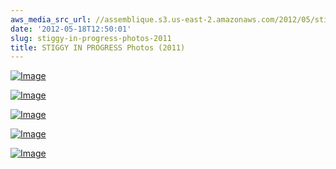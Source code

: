 ```yaml
---
aws_media_src_url: //assemblique.s3.us-east-2.amazonaws.com/2012/05/stig-inprog1.jpg
date: '2012-05-18T12:50:01'
slug: stiggy-in-progress-photos-2011
title: STIGGY IN PROGRESS Photos (2011)
---
```


 [![Image](//assemblique.s3.us-east-2.amazonaws.com/2012/05/stig-inprog1.jpg?w=487)](//assemblique.s3.us-east-2.amazonaws.com/2012/05/stig-inprog1.jpg)

 [![Image](//assemblique.s3.us-east-2.amazonaws.com/2012/05/stig-inprog2.jpg?w=487)](//assemblique.s3.us-east-2.amazonaws.com/2012/05/stig-inprog2.jpg)

 [![Image](//assemblique.s3.us-east-2.amazonaws.com/2012/05/stig-inprog3.jpg?w=487)](//assemblique.s3.us-east-2.amazonaws.com/2012/05/stig-inprog3.jpg)

 [![Image](//assemblique.s3.us-east-2.amazonaws.com/2012/05/stig-inprog4.jpg?w=487)](//assemblique.s3.us-east-2.amazonaws.com/2012/05/stig-inprog4.jpg)

 [![Image](//assemblique.s3.us-east-2.amazonaws.com/2012/05/stig-inprog5.jpg?w=487)](//assemblique.s3.us-east-2.amazonaws.com/2012/05/stig-inprog5.jpg)